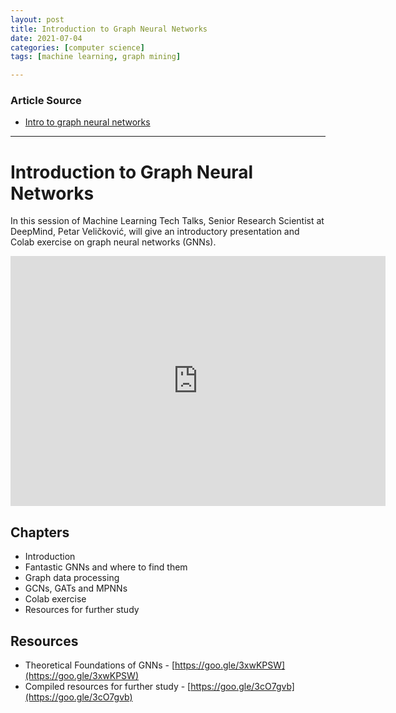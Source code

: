 ```yaml
---
layout: post
title: Introduction to Graph Neural Networks
date: 2021-07-04
categories: [computer science]
tags: [machine learning, graph mining]

---
```


### Article Source

* [Intro to graph neural networks](https://www.youtube.com/watch?v=8owQBFAHw7E)


---

# Introduction to Graph Neural Networks

In this session of Machine Learning Tech Talks, Senior Research Scientist at DeepMind, Petar Veličković, will give an introductory presentation and Colab exercise on graph neural networks (GNNs). 


<iframe width="600" height="400" src="https://www.youtube.com/embed/8owQBFAHw7E" title="YouTube video player" frameborder="0" allow="accelerometer; autoplay; clipboard-write; encrypted-media; gyroscope; picture-in-picture" allowfullscreen></iframe>

## Chapters
- Introduction
- Fantastic GNNs and where to find them
- Graph data processing
- GCNs, GATs and MPNNs
- Colab exercise
- Resources for further study

## Resources
* Theoretical Foundations of GNNs - [https://goo.gle/3xwKPSW](https://goo.gle/3xwKPSW) 
* Compiled resources for further study - [https://goo.gle/3cO7gvb](https://goo.gle/3cO7gvb)